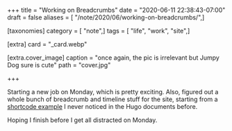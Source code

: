 +++
title = "Working on Breadcrumbs"
date = "2020-06-11 22:38:43-07:00"
draft = false
aliases = [ "/note/2020/06/working-on-breadcrumbs/",]

[taxonomies]
category = [ "note",]
tags = [ "life", "work", "site",]

[extra]
card = "_card.webp"

[extra.cover_image]
caption = "once again, the pic is irrelevant but Jumpy Dog sure is cute"
path = "cover.jpg"

+++

[shortcode example]: https://gohugo.io/content-management/sections/#example-breadcrumb-navigation

Starting a new job on Monday, which is pretty exciting.
Also, figured out a whole bunch of breadcrumb and timeline stuff for the site, starting from
a [shortcode example][] I never noticed in the Hugo documents before.

Hoping I finish before I get all distracted on Monday.